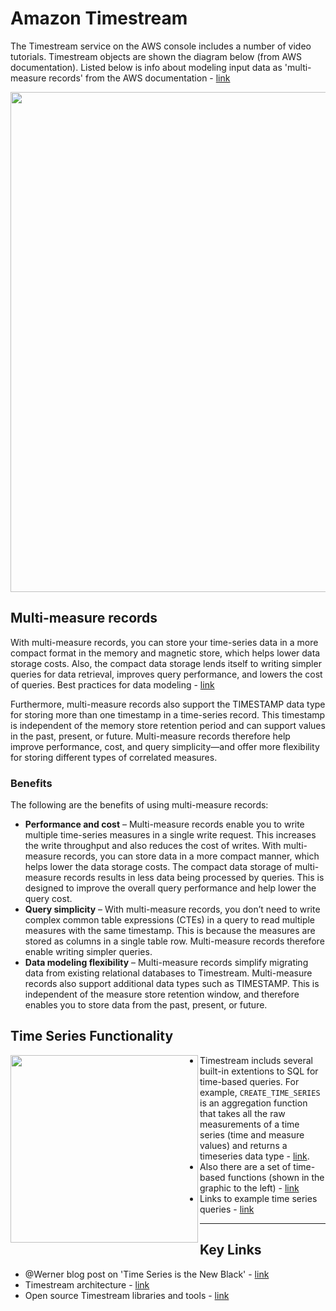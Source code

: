 # Amazon Timestream

The Timestream service on the AWS console includes a number of video tutorials. Timestream objects are shown the diagram below (from AWS documentation).  Listed below is info about modeling input data as 'multi-measure records' from the AWS documentation - [link](https://docs.aws.amazon.com/timestream/latest/developerguide/writes.html)

<img src="https://github.com/lynnlangit/Hello-AWS-Data-Services/blob/master/images/timestream-objects.png" width=800>

## Multi-measure records
With multi-measure records, you can store your time-series data in a more compact format in the memory and magnetic store, which helps lower data storage costs. Also, the compact data storage lends itself to writing simpler queries for data retrieval, improves query performance, and lowers the cost of queries. Best practices for data modeling - [link](https://docs.aws.amazon.com/timestream/latest/developerguide/data-modeling.html)

Furthermore, multi-measure records also support the TIMESTAMP data type for storing more than one timestamp in a time-series record. This timestamp is independent of the memory store retention period and can support values in the past, present, or future. Multi-measure records therefore help improve performance, cost, and query simplicity—and offer more flexibility for storing different types of correlated measures.

### Benefits

The following are the benefits of using multi-measure records:

- **Performance and cost** – Multi-measure records enable you to write multiple time-series measures in a single write request. This increases the write throughput and also reduces the cost of writes. With multi-measure records, you can store data in a more compact manner, which helps lower the data storage costs. The compact data storage of multi-measure records results in less data being processed by queries. This is designed to improve the overall query performance and help lower the query cost.
- **Query simplicity** – With multi-measure records, you don’t need to write complex common table expressions (CTEs) in a query to read multiple measures with the same timestamp. This is because the measures are stored as columns in a single table row. Multi-measure records therefore enable writing simpler queries.
- **Data modeling flexibility** – Multi-measure records simplify migrating data from existing relational databases to Timestream. Multi-measure records also support additional data types such as TIMESTAMP. This is independent of the measure store retention window, and therefore enables you to store data from the past, present, or future.

## Time Series Functionality

<img src="https://github.com/lynnlangit/Hello-AWS-Data-Services/blob/master/images/functions.png" width=300 align=left>

- Timestream includs several built-in extentions to SQL for time-based queries.  For example, `CREATE_TIME_SERIES` is an aggregation function that takes all the raw measurements of a time series (time and measure values) and returns a timeseries data type - [link](https://docs.aws.amazon.com/timestream/latest/developerguide/timeseries-specific-constructs.views.html).
- Also there are a set of time-based functions (shown in the graphic to the left) - [link](https://docs.aws.amazon.com/timestream/latest/developerguide/timeseries-specific-constructs.functions.html)
- Links to example time series queries - [link](https://docs.aws.amazon.com/timestream/latest/developerguide/sample-queries.devops-scenarios.html)

---

## Key Links

- @Werner blog post on 'Time Series is the New Black' - [link]( https://www.allthingsdistributed.com/2021/06/amazon-timestream-time-series-is-the-new-black.html)
- Timestream architecture - [link](https://docs.aws.amazon.com/timestream/latest/developerguide/architecture.html)
- Open source Timestream libraries and tools - [link](https://github.com/awslabs/amazon-timestream-tools)


